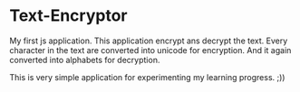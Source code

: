 # Text-Encryptor
My first js application.
This application encrypt ans decrypt the text.
Every character in the text are converted into unicode for encryption.
And it again converted into alphabets for decryption.

This is very simple application for experimenting my learning progress. ;))
